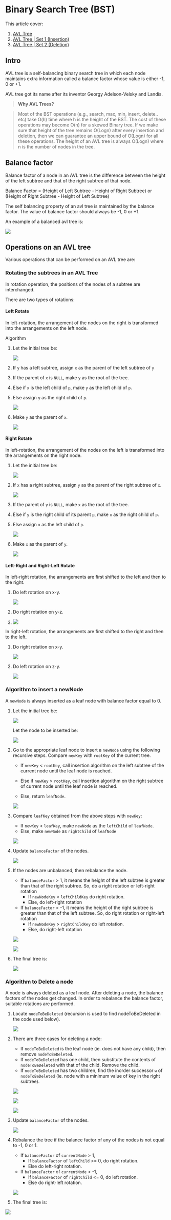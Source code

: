 # Binary Search Tree (BST)

This article cover:
1. [AVL Tree](https://www.programiz.com/dsa/avl-tree)
2. [AVL Tree | Set 1 (Insertion)](https://www.geeksforgeeks.org/avl-tree-set-1-insertion/?ref=lbp)
3. [AVL Tree | Set 2 (Deletion)](https://www.geeksforgeeks.org/avl-tree-set-2-deletion/?ref=lbp)

## Intro

AVL tree is a self-balancing binary search tree in which each node maintains extra information called a balance factor whose value is either -1, 0 or +1.

AVL tree got its name after its inventor Georgy Adelson-Velsky and Landis.

> **Why AVL Trees?**
   
>  Most of the BST operations (e.g., search, max, min, insert, delete.. etc) take O(h) time where h is the height of the BST. The cost of these operations may become O(n) for a skewed Binary tree. If we make sure that height of the tree remains O(Logn) after every insertion and deletion, then we can guarantee an upper bound of O(Logn) for all these operations. The height of an AVL tree is always O(Logn) where n is the number of nodes in the tree. 
> 
## Balance factor

Balance factor of a node in an AVL tree is the difference between the height of the left subtree and that of the right subtree of that node.

Balance Factor = (Height of Left Subtree - Height of Right Subtree) or (Height of Right Subtree - Height of Left Subtree)

The self balancing property of an avl tree is maintained by the balance factor. The value of balance factor should always be -1, 0 or +1.

An example of a balanced avl tree is:

![](./../assets/img/avl-tree-final-tree-1_0_2.webp)

## Operations on an AVL tree

Various operations that can be performed on an AVL tree are:

### Rotating the subtrees in an AVL Tree

In rotation operation, the positions of the nodes of a subtree are interchanged.

There are two types of rotations:

#### **Left Rotate**

In left-rotation, the arrangement of the nodes on the right is transformed into the arrangements on the left node.

Algorithm

1. Let the initial tree be:
   
    ![](./../assets/img/avl-tree_leftrotate-1.webp)

2. If `y` has a left subtree, assign `x` as the parent of the left subtree of `y`

    [](./../assets/img/avl-tree_leftrotate-2.webp)

3. If the parent of `x` is `NULL`, make `y` as the root of the tree.
4. Else if `x` is the left child of `p`, make `y` as the left child of `p`.
5. Else assign `y` as the right child of `p`.

    ![](./../assets/img/avl-tree_leftrotate-3.webp)

6. Make `y` as the parent of `x`.

    ![](./../assets/img/avl-tree_leftrotate-4.webp)

#### **Right Rotate**

In left-rotation, the arrangement of the nodes on the left is transformed into the arrangements on the right node.

1. Let the initial tree be:
   
    ![](./../assets/img/avl-tree_rightrotate-1.webp)

2. If `x` has a right subtree, assign `y` as the parent of the right subtree of `x`.

    ![](./../assets/img/avl-tree_rightrotate-2.webp)

3. If the parent of `y` is `NULL`, make `x` as the root of the tree.
4. Else if `y` is the right child of its parent `p`, make `x` as the right child of `p`.
5. Else assign `x` as the left child of `p`.

    ![](./../assets/img/avl-tree_rightrotate-3.webp)

6. Make `x` as the parent of `y`.

    ![](./../assets/img/avl-tree_rightrotate-4.webp)

#### **Left-Right and Right-Left Rotate**

In left-right rotation, the arrangements are first shifted to the left and then to the right.

1. Do left rotation on x-y.

    ![](./../assets/img/avl-tree-leftright-rotate-1.webp)

2. Do right rotation on y-z.
3. 
    ![](./../assets/img/avl-tree-leftright-rotate-2.webp)

In right-left rotation, the arrangements are first shifted to the right and then to the left.

1. Do right rotation on x-y.

    ![](./../assets/img/avl-tree-rightleft-rotate-1.webp)

2. Do left rotation on z-y.

    ![](./../assets/img/avl-tree-rightleft-rotate-2.webp)

### **Algorithm to insert a newNode**

A `newNode` is always inserted as a leaf node with balance factor equal to 0.

1. Let the initial tree be:

    ![](./../assets/img/avl-tree_initial-tree.webp)

    Let the node to be inserted be:

    ![](./../assets/img/avl-tree_newnode.webp)

2. Go to the appropriate leaf node to insert a `newNode` using the following recursive steps. Compare `newKey` with `rootKey` of the current tree.

    * If `newKey` < `rootKey`, call insertion algorithm on the left subtree of the current node until the leaf node is reached.

    * Else if `newKey` > `rootKey`, call insertion algorithm on the right subtree of current node until the leaf node is reached.

    * Else, return `leafNode`.

    ![](./../assets/img/avl-tree_find-position.webp)

3. Compare `leafKey` obtained from the above steps with `newKey`:

    * If `newKey` < `leafKey`, make `newNode` as the `leftChild` of `leafNode`.
    * Else, make `newNode` as `rightChild` of `leafNode`

    ![](./../assets/img/avl-tree_insert.webp)

4. Update `balanceFactor` of the nodes.

    ![](./../assets/img/avl-tree_update-bf.webp)
    
5. If the nodes are unbalanced, then rebalance the node.

    * If `balanceFactor` > 1, it means the height of the left subtree is greater than that of the right subtree. So, do a right rotation or left-right rotation
      * If `newNodeKey` < `leftChildKey` do right rotation.
      * Else, do left-right rotation
    * If `balanceFactor` < -1, it means the height of the right subtree is greater than that of the left subtree. So, do right rotation or right-left rotation
      * If `newNodeKey` > `rightChildKey` do left rotation.
      * Else, do right-left rotation

    ![](./../assets/img/avl-tree_balance1.webp)

    ![](./../assets/img/avl-tree_balnce2.webp)

6. The final tree is:

    ![](./../assets/img/avl-tree_final-tree.webp)


### **Algorithm to Delete a node**

A node is always deleted as a leaf node. After deleting a node, the balance factors of the nodes get changed. In order to rebalance the balance factor, suitable rotations are performed.

1. Locate `nodeToBeDeleted` (recursion is used to find nodeToBeDeleted in the code used below).

    ![](./../assets/img/avl-tree_nodeToBeDeleted_0.webp)

2. There are three cases for deleting a node:

    * If `nodeToBeDeleted` is the leaf node (ie. does not have any child), then remove `nodeToBeDeleted`.
    * If `nodeToBeDeleted` has one child, then substitute the contents of `nodeToBeDeleted` with that of the child. Remove the child.
    * If `nodeToBeDeleted` has two children, find the inorder successor `w` of `nodeToBeDeleted` (ie. node with a minimum value of key in the right subtree).

    ![](./../assets/img/avl-tree_successor_0.webp)

    ![](./../assets/img/avl-tree_substitute_0.webp)

    ![](./../assets/img/avl-tree_removal_0.webp)

3. Update `balanceFactor` of the nodes.

    ![](./../assets/img/avl-tree_upatebf_0.webp)

4. Rebalance the tree if the balance factor of any of the nodes is not equal to -1, 0 or 1.
   
    * If `balanceFactor` of `currentNode` > 1,
      * If `balanceFactor` of `leftChild` >= 0, do right rotation.
      * Else do left-right rotation.
    * If `balanceFactor` of `currentNode` < -1,
      * If `balanceFactor` of `rightChild` <= 0, do left rotation.
      * Else do right-left rotation.

    ![](./../assets/img/avl-tree_balance_0.webp)

5. The final tree is:

![](./../assets/img/avl-tree-final-tree-1_0_2.webp)
